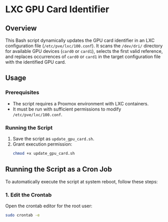 # LXC GPU Card Identifier

## Overview

This Bash script dynamically updates the GPU card identifier in an LXC configuration file (`/etc/pve/lxc/100.conf`). It scans the `/dev/dri/` directory for available GPU devices (`card0` or `card1`), selects the first valid reference, and replaces occurrences of `card0` or `card1` in the target configuration file with the identified GPU card.

## Usage

### Prerequisites
- The script requires a Proxmox environment with LXC containers.
- It must be run with sufficient permissions to modify `/etc/pve/lxc/100.conf`.

### Running the Script
1. Save the script as `update_gpu_card.sh`.
2. Grant execution permission:  
   ```sh
   chmod +x update_gpu_card.sh
   ```
## Running the Script as a Cron Job

To automatically execute the script at system reboot, follow these steps:

### 1. Edit the Crontab
Open the crontab editor for the root user:

```sh
sudo crontab -e
```
